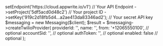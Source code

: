 <?php

use Getapp\Client;
use Getapp\Services\Messaging;

$client = (new Client())
    ->setEndpoint('https://cloud.appwrite.io/v1') // Your API Endpoint
    ->setProject('5df5acd0d48c2') // Your project ID
    ->setKey('919c2d18fb5d4...a2ae413da83346ad2'); // Your secret API key

$messaging = new Messaging($client);

$result = $messaging->createTwilioProvider(
    providerId: '<PROVIDER_ID>',
    name: '<NAME>',
    from: '+12065550100', // optional
    accountSid: '<ACCOUNT_SID>', // optional
    authToken: '<AUTH_TOKEN>', // optional
    enabled: false // optional
);